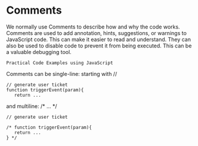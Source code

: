 # Comments
We normally use Comments to describe how and why the code works.
Comments are used to add annotation, hints, suggestions, or warnings to JavaScript code.
This can make it easier to read and understand. 
They can also be used to disable code to prevent it from being executed.
This can be a valuable debugging tool.


```Practical Code Examples using JavaScript```

Comments can be single-line: starting with // 

```
// generate user ticket
function triggerEvent(param){
   return ...
```


and multiline: /* ... */

```
// generate user ticket

/* function triggerEvent(param){
   return ...
} */
```